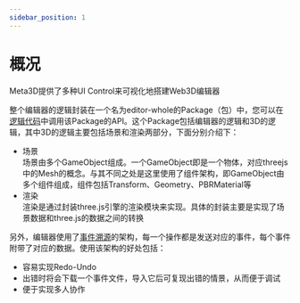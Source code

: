 ```yaml
---
sidebar_position: 1
---
```


# 概况


Meta3D提供了多种UI Control来可视化地搭建Web3D编辑器
<!-- ；并且可以使用Typescript语言来写逻辑代码，为UI Control提供数据、实现UI Control的事件处理 -->

整个编辑器的逻辑封装在一个名为editor-whole的Package（包）中，您可以在[逻辑代码](TODO)中调用该Package的API。这个Package包括编辑器的逻辑和3D的逻辑，其中3D的逻辑主要包括场景和渲染两部分，下面分别介绍下：    

- 场景   
场景由多个GameObject组成。一个GameObject即是一个物体，对应threejs中的Mesh的概念。与其不同之处是这里使用了组件架构，即GameObject由多个组件组成，组件包括Transform、Geometry、PBRMaterial等
- 渲染   
渲染是通过封装three.js引擎的渲染模块来实现。具体的封装主要是实现了场景数据和three.js的数据之间的转换

另外，编辑器使用了[事件溯源](https://www.infoq.cn/article/2017/09/How-understand-event-traceabilit)的架构，每一个操作都是发送对应的事件，每个事件附带了对应的数据。使用该架构的好处包括：    

- 容易实现Redo-Undo
- 出错时将会下载一个事件文件，导入它后可复现出错的情景，从而便于调试
- 便于实现多人协作

